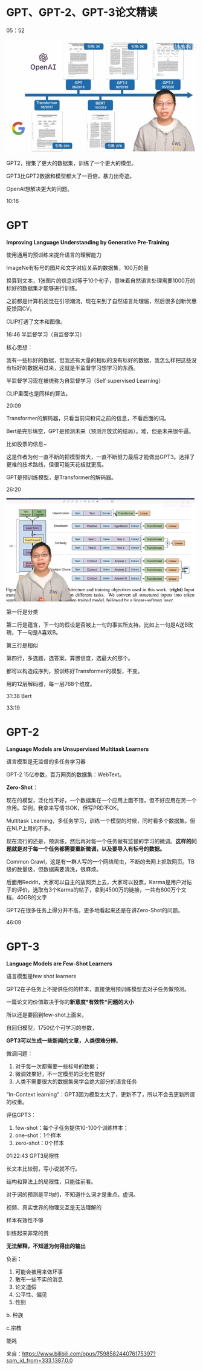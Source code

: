 # GPT、GPT-2、GPT-3论文精读

05：52

![image-20250520134225105](./assets/image-20250520134225105.png)

GPT2，搜集了更大的数据集，训练了一个更大的模型。

GPT3比GPT2数据和模型都大了一百倍，暴力出奇迹。

OpenAI想解决更大的问题。



10:16 

# GPT

**Improving Language Understanding by Generative Pre-Training**

使用通用的预训练来提升语言的理解能力

ImageNe有标号的图片和文字对应关系的数据集，100万的量

换算到文本，1张图片的信息对等于10个句子，意味着自然语言处理需要1000万的标好的数据集才能够进行训练。

之前都是计算机视觉在引领潮流，现在来到了自然语言处理届，然后很多创新优惠反馈回CV。

CLIP打通了文本和图像。



16:46 半监督学习（自监督学习）

核心思想：

我有一些标好的数据，但我还有大量的相似的没有标好的数据，我怎么样把这些没有标好的数据用过来，这就是半监督学习想学习的东西。

半监督学习现在被统称为自监督学习（Self supervised Learning）

CLIP里面也是同样的算法。



20:09

Transformer的解码器，只看当前词和词之前的信息，不看后面的词。

Bert是完形填空，GPT是预测未来（预测开放式的结局）。难，但是未来很牛逼。

比如股票的信息~

 这是作者为何一直不断的把模型做大，一直不断努力最后才能做出GPT3。选择了更难的技术路线，但很可能天花板就更高。

GPT是预训练模型，是Transformer的解码器。



26:20

![image-20250520135958772](./assets/image-20250520135958772.png)

第一行是分类

第二行是蕴含，下一句的假设是否被上一句的事实所支持。比如上一句是A送B玫瑰，下一句是A喜欢B。

第三行是相似

第四行，多选题，选答案。算置信度，选最大的那个。

都可以构造成序列，预训练好Transformer的模型，不变。

用的12层解码器，每一层768个维度。



31:38 Bert



33:19 

# GPT-2

**Language Models are Unsupervised Multitask Learners**

语言模型是无监督的多任务学习器

GPT-2 15亿参数，百万网页的数据集：WebText。



**Zero-Shot**：

现在的模型，泛化性不好，一个数据集在一个应用上面不错，但不好应用在另一个应用。举例，我拿来写情书OK，但写PRD不OK。

Multitask Learning，多任务学习，训练一个模型的时候，同时看多个数据集。但在NLP上用的不多。

现在流行的还是，预训练，然后再对每一个任务做有监督的学习的微调。**这样的问题就是对于每一个任务都需要重新微调，以及要导入有标号的数据。**

Common Crawl，这是有一群人写的一个网络爬虫，不断的去网上抓取网页。TB级的数量级，但数据需要清洗，很麻烦。

后面用Reddit，大家可以自主的放网页上去，大家可以投票，Karma是用户对帖子的评价，选取有3个Karma的帖子，拿到4500万的链接，一共有800万个文档，40GB的文字

GPT2在很多任务上得分并不高，更多地看起来还是在讲Zero-Shot的问题。



46:09 

# GPT-3

**Language Models are Few-Shot Learners**

语言模型是few shot learners

GPT2在子任务上不提供任何的样本，直接使用预训练模型去对子任务做预测。

一篇论文的价值取决于你的**新意度\*有效性\*问题的大小**

所以还是要回到few-shot上面来，

自回归模型，1750亿个可学习的参数，

**GPT3可以生成一些新闻的文章，人类很难分辨**。

微调问题：

1. 对于每一次都需要一些标号的数据；
2. 微调效果好，不一定模型的泛化性能好
3. 人类不需要很大的数据集来学会绝大部分的语言任务

“In-Context learning”：GPT3因为模型太大了，更新不了，所以不会去更新所谓的权重。

评估GPT3：

1. few-shot：每个子任务提供10-100个训练样本；
2. one-shot：1个样本
3. zero-shot：0个样本



01:22:43 GPT3局限性

长文本比较弱，写小说就不行。

结构和算法上的局限性，只能往前看。

对于词的预测是平均的，不知道什么词才是重点。虚词。

视频、真实世界的物理交互是无法理解的

样本有效性不够

训练起来非常的贵

**无法解释，不知道为何得出的输出**



负面：

1. 可能会被用来做坏事
2. 散布一些不实的消息
3. 论文造假
4. 公平性、偏见
5. 性别

b. 种族

c.宗教

能耗

来自：https://www.bilibili.com/opus/759858244076175397?spm_id_from=333.1387.0.0